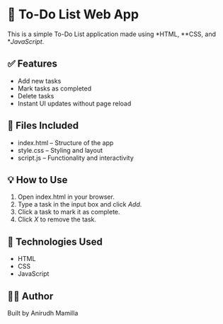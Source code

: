 # 📝 To-Do List Web App

This is a simple To-Do List application made using *HTML, **CSS, and **JavaScript*.

## ✅ Features

- Add new tasks
- Mark tasks as completed
- Delete tasks
- Instant UI updates without page reload

## 📁 Files Included

- index.html – Structure of the app
- style.css – Styling and layout
- script.js – Functionality and interactivity

## 💡 How to Use

1. Open index.html in your browser.
2. Type a task in the input box and click *Add*.
3. Click a task to mark it as complete.
4. Click *X* to remove the task.

## 📌 Technologies Used

- HTML
- CSS
- JavaScript

## 🙋‍♂ Author

Built by Anirudh Mamilla
